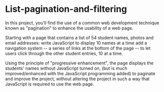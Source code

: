 # List-pagination-and-filtering

In this project, you'll find the use of a common web development technique known as "pagination" to enhance the usability of a web page.

Starting with a page that contains a list of 54 student names, photos and email addresses:
  write JavaScript to display 10 names at a time 
  add a navigation system -- a series of links at the bottom of the page -- to let users click through the other student entries, 10 at a time.

Using the principle of "progressive enhancement", the page displays the students' names without JavaScript turned on, (but is much improved/enhanced with the JavaScript programming added) 
to paginate and improve the project, without altering the project in such a way that JavaScript is required to use the web page.


